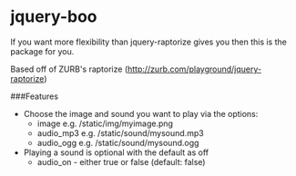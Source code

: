 jquery-boo
==========

If you want more flexibility than jquery-raptorize gives you then this is the package for you.


Based off of ZURB's raptorize (http://zurb.com/playground/jquery-raptorize)


###Features

* Choose the image and sound you want to play via the options:
    * image e.g. /static/img/myimage.png
    * audio_mp3 e.g. /static/sound/mysound.mp3
    * audio_ogg e.g. /static/sound/mysound.ogg
* Playing a sound is optional with the default as off
    * audio_on - either true or false (default: false)

